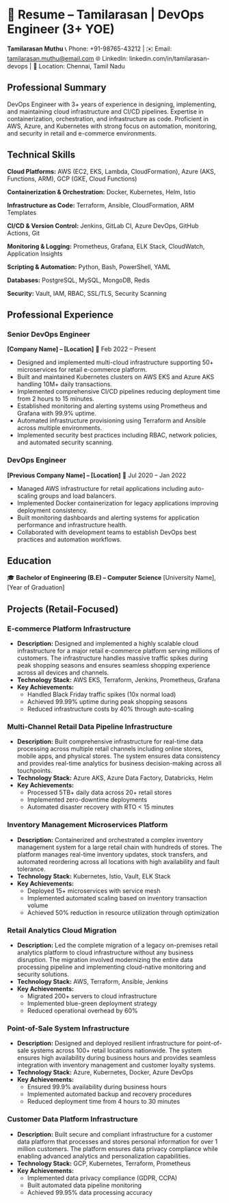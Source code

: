 # 📄 Resume – Tamilarasan | DevOps Engineer (3+ YOE)

**Tamilarasan Muthu**
📞 Phone: +91-98765-43212 | ✉️ Email: tamilarasan.muthu@email.com
🌐 LinkedIn: linkedin.com/in/tamilarasan-devops | 📍 Location: Chennai, Tamil Nadu

## Professional Summary

DevOps Engineer with 3+ years of experience in designing, implementing, and maintaining cloud infrastructure and CI/CD pipelines. Expertise in containerization, orchestration, and infrastructure as code. Proficient in AWS, Azure, and Kubernetes with strong focus on automation, monitoring, and security in retail and e-commerce environments.

## Technical Skills

**Cloud Platforms:** AWS (EC2, EKS, Lambda, CloudFormation), Azure (AKS, Functions, ARM), GCP (GKE, Cloud Functions)

**Containerization & Orchestration:** Docker, Kubernetes, Helm, Istio

**Infrastructure as Code:** Terraform, Ansible, CloudFormation, ARM Templates

**CI/CD & Version Control:** Jenkins, GitLab CI, Azure DevOps, GitHub Actions, Git

**Monitoring & Logging:** Prometheus, Grafana, ELK Stack, CloudWatch, Application Insights

**Scripting & Automation:** Python, Bash, PowerShell, YAML

**Databases:** PostgreSQL, MySQL, MongoDB, Redis

**Security:** Vault, IAM, RBAC, SSL/TLS, Security Scanning

## Professional Experience

### Senior DevOps Engineer
**[Company Name] – [Location]**
📅 Feb 2022 – Present

- Designed and implemented multi-cloud infrastructure supporting 50+ microservices for retail e-commerce platform.
- Built and maintained Kubernetes clusters on AWS EKS and Azure AKS handling 10M+ daily transactions.
- Implemented comprehensive CI/CD pipelines reducing deployment time from 2 hours to 15 minutes.
- Established monitoring and alerting systems using Prometheus and Grafana with 99.9% uptime.
- Automated infrastructure provisioning using Terraform and Ansible across multiple environments.
- Implemented security best practices including RBAC, network policies, and automated security scanning.

### DevOps Engineer
**[Previous Company Name] – [Location]**
📅 Jul 2020 – Jan 2022

- Managed AWS infrastructure for retail applications including auto-scaling groups and load balancers.
- Implemented Docker containerization for legacy applications improving deployment consistency.
- Built monitoring dashboards and alerting systems for application performance and infrastructure health.
- Collaborated with development teams to establish DevOps best practices and automation workflows.

## Education

🎓 **Bachelor of Engineering (B.E) – Computer Science**
[University Name], [Year of Graduation]

## Projects (Retail-Focused)

### E-commerce Platform Infrastructure
- **Description:** Designed and implemented a highly scalable cloud infrastructure for a major retail e-commerce platform serving millions of customers. The infrastructure handles massive traffic spikes during peak shopping seasons and ensures seamless shopping experience across all devices and channels.
- **Technology Stack:** AWS EKS, Terraform, Jenkins, Prometheus, Grafana
- **Key Achievements:**
  - Handled Black Friday traffic spikes (10x normal load)
  - Achieved 99.99% uptime during peak shopping seasons
  - Reduced infrastructure costs by 40% through auto-scaling

### Multi-Channel Retail Data Pipeline Infrastructure
- **Description:** Built comprehensive infrastructure for real-time data processing across multiple retail channels including online stores, mobile apps, and physical stores. The system ensures data consistency and provides real-time analytics for business decision-making across all touchpoints.
- **Technology Stack:** Azure AKS, Azure Data Factory, Databricks, Helm
- **Key Achievements:**
  - Processed 5TB+ daily data across 20+ retail stores
  - Implemented zero-downtime deployments
  - Automated disaster recovery with RTO < 15 minutes

### Inventory Management Microservices Platform
- **Description:** Containerized and orchestrated a complex inventory management system for a large retail chain with hundreds of stores. The platform manages real-time inventory updates, stock transfers, and automated reordering across all locations with high availability and fault tolerance.
- **Technology Stack:** Kubernetes, Istio, Vault, ELK Stack
- **Key Achievements:**
  - Deployed 15+ microservices with service mesh
  - Implemented automated scaling based on inventory transaction volume
  - Achieved 50% reduction in resource utilization through optimization

### Retail Analytics Cloud Migration
- **Description:** Led the complete migration of a legacy on-premises retail analytics platform to cloud infrastructure without any business disruption. The migration involved modernizing the entire data processing pipeline and implementing cloud-native monitoring and security solutions.
- **Technology Stack:** AWS, Terraform, Ansible, Jenkins
- **Key Achievements:**
  - Migrated 200+ servers to cloud infrastructure
  - Implemented blue-green deployment strategy
  - Reduced operational overhead by 60%

### Point-of-Sale System Infrastructure
- **Description:** Designed and deployed resilient infrastructure for point-of-sale systems across 100+ retail locations nationwide. The system ensures high availability during business hours and provides seamless integration with inventory management and customer loyalty systems.
- **Technology Stack:** Azure, Kubernetes, Docker, Azure DevOps
- **Key Achievements:**
  - Ensured 99.9% availability during business hours
  - Implemented automated backup and recovery procedures
  - Reduced deployment time from 4 hours to 30 minutes

### Customer Data Platform Infrastructure
- **Description:** Built secure and compliant infrastructure for a customer data platform that processes and stores personal information for over 1 million customers. The platform ensures data privacy compliance while enabling advanced analytics and personalization capabilities.
- **Technology Stack:** GCP, Kubernetes, Terraform, Prometheus
- **Key Achievements:**
  - Implemented data privacy compliance (GDPR, CCPA)
  - Built automated data pipeline monitoring
  - Achieved 99.95% data processing accuracy

